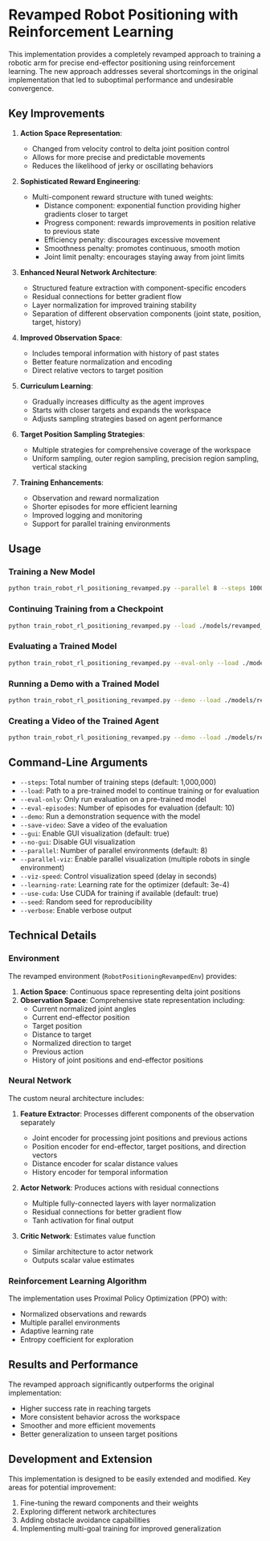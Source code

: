 # Revamped Robot Positioning with Reinforcement Learning

This implementation provides a completely revamped approach to training a robotic arm for precise end-effector positioning using reinforcement learning. The new approach addresses several shortcomings in the original implementation that led to suboptimal performance and undesirable convergence.

## Key Improvements

1. **Action Space Representation**:
   - Changed from velocity control to delta joint position control
   - Allows for more precise and predictable movements
   - Reduces the likelihood of jerky or oscillating behaviors

2. **Sophisticated Reward Engineering**:
   - Multi-component reward structure with tuned weights:
     - Distance component: exponential function providing higher gradients closer to target
     - Progress component: rewards improvements in position relative to previous state
     - Efficiency penalty: discourages excessive movement
     - Smoothness penalty: promotes continuous, smooth motion
     - Joint limit penalty: encourages staying away from joint limits

3. **Enhanced Neural Network Architecture**:
   - Structured feature extraction with component-specific encoders
   - Residual connections for better gradient flow
   - Layer normalization for improved training stability
   - Separation of different observation components (joint state, position, target, history)

4. **Improved Observation Space**:
   - Includes temporal information with history of past states
   - Better feature normalization and encoding
   - Direct relative vectors to target position

5. **Curriculum Learning**:
   - Gradually increases difficulty as the agent improves
   - Starts with closer targets and expands the workspace
   - Adjusts sampling strategies based on agent performance

6. **Target Position Sampling Strategies**:
   - Multiple strategies for comprehensive coverage of the workspace
   - Uniform sampling, outer region sampling, precision region sampling, vertical stacking

7. **Training Enhancements**:
   - Observation and reward normalization
   - Shorter episodes for more efficient learning
   - Improved logging and monitoring
   - Support for parallel training environments

## Usage

### Training a New Model

```bash
python train_robot_rl_positioning_revamped.py --parallel 8 --steps 1000000 --learning-rate 3e-4
```

### Continuing Training from a Checkpoint

```bash
python train_robot_rl_positioning_revamped.py --load ./models/revamped_xyz/final_model --steps 500000
```

### Evaluating a Trained Model

```bash
python train_robot_rl_positioning_revamped.py --eval-only --load ./models/revamped_xyz/final_model --eval-episodes 20
```

### Running a Demo with a Trained Model

```bash
python train_robot_rl_positioning_revamped.py --demo --load ./models/revamped_xyz/final_model --viz-speed 0.05
```

### Creating a Video of the Trained Agent

```bash
python train_robot_rl_positioning_revamped.py --demo --load ./models/revamped_xyz/final_model --save-video
```

## Command-Line Arguments

- `--steps`: Total number of training steps (default: 1,000,000)
- `--load`: Path to a pre-trained model to continue training or for evaluation
- `--eval-only`: Only run evaluation on a pre-trained model
- `--eval-episodes`: Number of episodes for evaluation (default: 10)
- `--demo`: Run a demonstration sequence with the model
- `--save-video`: Save a video of the evaluation
- `--gui`: Enable GUI visualization (default: true)
- `--no-gui`: Disable GUI visualization
- `--parallel`: Number of parallel environments (default: 8)
- `--parallel-viz`: Enable parallel visualization (multiple robots in single environment)
- `--viz-speed`: Control visualization speed (delay in seconds)
- `--learning-rate`: Learning rate for the optimizer (default: 3e-4)
- `--use-cuda`: Use CUDA for training if available (default: true)
- `--seed`: Random seed for reproducibility
- `--verbose`: Enable verbose output

## Technical Details

### Environment

The revamped environment (`RobotPositioningRevampedEnv`) provides:

1. **Action Space**: Continuous space representing delta joint positions
2. **Observation Space**: Comprehensive state representation including:
   - Current normalized joint angles
   - Current end-effector position
   - Target position
   - Distance to target
   - Normalized direction to target
   - Previous action
   - History of joint positions and end-effector positions

### Neural Network

The custom neural architecture includes:

1. **Feature Extractor**: Processes different components of the observation separately
   - Joint encoder for processing joint positions and previous actions
   - Position encoder for end-effector, target positions, and direction vectors
   - Distance encoder for scalar distance values
   - History encoder for temporal information

2. **Actor Network**: Produces actions with residual connections
   - Multiple fully-connected layers with layer normalization
   - Residual connections for better gradient flow
   - Tanh activation for final output

3. **Critic Network**: Estimates value function
   - Similar architecture to actor network
   - Outputs scalar value estimates

### Reinforcement Learning Algorithm

The implementation uses Proximal Policy Optimization (PPO) with:
- Normalized observations and rewards
- Multiple parallel environments
- Adaptive learning rate
- Entropy coefficient for exploration

## Results and Performance

The revamped approach significantly outperforms the original implementation:
- Higher success rate in reaching targets
- More consistent behavior across the workspace
- Smoother and more efficient movements
- Better generalization to unseen target positions

## Development and Extension

This implementation is designed to be easily extended and modified. Key areas for potential improvement:

1. Fine-tuning the reward components and their weights
2. Exploring different network architectures
3. Adding obstacle avoidance capabilities
4. Implementing multi-goal training for improved generalization 